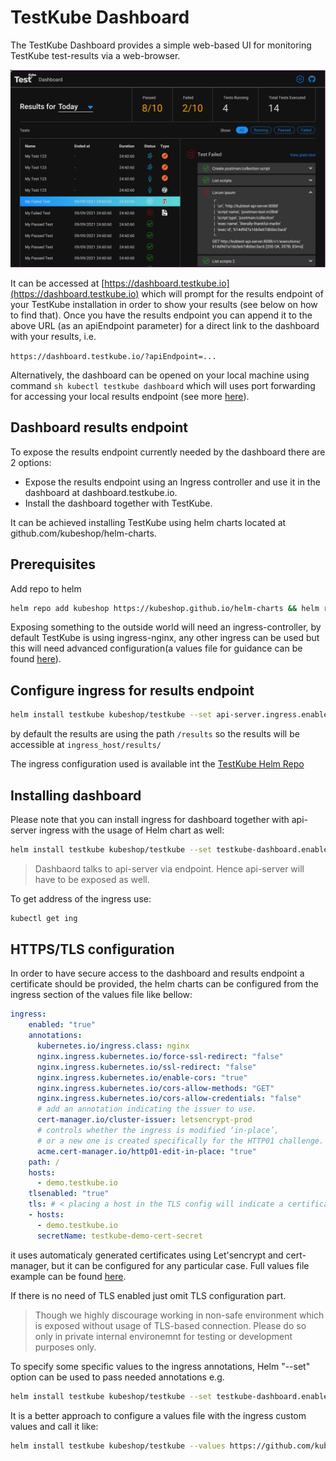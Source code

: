 # TestKube Dashboard

The TestKube Dashboard provides a simple web-based UI for monitoring TestKube test-results via a web-browser. 

![img.png](img/dashboard.png)

It can be accessed at [https://dashboard.testkube.io](https://dashboard.testkube.io) which will prompt for the
results endpoint of your TestKube installation in order to show your results (see below on how to find that). Once
you have the results endpoint you can append it to the above URL (as an apiEndpoint parameter) for a direct link to 
the dashboard with your results, i.e. 

`https://dashboard.testkube.io/?apiEndpoint=...`

Alternatively, the dashboard can be opened on your local machine using command ```sh kubectl testkube dashboard``` which 
will uses port forwarding for accessing your local results endpoint (see more [here](cli/testkube_dashboard.md)).

## Dashboard results endpoint

To expose the results endpoint currently needed by the dashboard there are 2 options:

* Expose the results endpoint using an Ingress controller and use it in the dashboard at dashboard.testkube.io.
* Install the dashboard together with TestKube.

It can be achieved installing TestKube using helm charts located at github.com/kubeshop/helm-charts.

## Prerequisites

Add repo to helm

```sh
helm repo add kubeshop https://kubeshop.github.io/helm-charts && helm repo update
```

Exposing something to the outside world will need an ingress-controller, by default TestKube is using ingress-nginx, any other ingress can be used but this will need advanced configuration(a values file for guidance can be found [here](https://github.com/kubeshop/helm-charts/blob/39f73098630b333ba66db137e7fc016c39d92876/testkube/charts/testkube/values-demo.yaml)).

## Configure ingress for results endpoint

```sh
helm install testkube kubeshop/testkube --set api-server.ingress.enabled="true"
```

by default the results are using the path ```/results``` so the results will be accessible at ```ingress_host/results/```

The ingress configuration used is available int the [TestKube Helm Repo]()

## Installing dashboard

Please note that you can install ingress for dashboard together with api-server ingress with the usage of Helm chart as well:

```sh
helm install testkube kubeshop/testkube --set testkube-dashboard.enabled="true" --set testkube-dashboard.ingress.enabled="true" --set api-server.ingress.enabled="true"
```

> Dashbaord talks to api-server via endpoint. Hence api-server will have to be exposed as well.

To get address of the ingress use:

```sh
kubectl get ing
```

## HTTPS/TLS configuration

In order to have secure access to the dashboard and results endpoint a certificate should be provided, the helm charts can be configured from the ingress section of the values file like bellow:

```yaml
ingress:
    enabled: "true"
    annotations: 
      kubernetes.io/ingress.class: nginx
      nginx.ingress.kubernetes.io/force-ssl-redirect: "false"
      nginx.ingress.kubernetes.io/ssl-redirect: "false"
      nginx.ingress.kubernetes.io/enable-cors: "true"
      nginx.ingress.kubernetes.io/cors-allow-methods: "GET"
      nginx.ingress.kubernetes.io/cors-allow-credentials: "false"
      # add an annotation indicating the issuer to use.
      cert-manager.io/cluster-issuer: letsencrypt-prod
      # controls whether the ingress is modified ‘in-place’,
      # or a new one is created specifically for the HTTP01 challenge.
      acme.cert-manager.io/http01-edit-in-place: "true"
    path: /
    hosts:
      - demo.testkube.io
    tlsenabled: "true"
    tls: # < placing a host in the TLS config will indicate a certificate should be created
    - hosts:
      - demo.testkube.io
      secretName: testkube-demo-cert-secret
```

it uses automaticaly generated certificates using Let'sencrypt and cert-manager, but it can be configured for any particular case. Full values file example can be found [here](https://github.com/kubeshop/helm-charts/blob/39f73098630b333ba66db137e7fc016c39d92876/testkube/charts/testkube/values-demo.yaml).

If there is no need of TLS enabled just omit TLS configuration part.

> Though we highly discourage working in non-safe environment which is exposed without usage of TLS-based connection. Please do so only in private internal environemnt for testing or development purposes only.

To specify some specific values to the ingress annotations, Helm "--set" option can be used to pass needed annotations e.g.

```sh
helm install testkube kubeshop/testkube --set testkube-dashboard.enabled="true" --set testkube-dashboard.ingress.enabled="true" --set api-server.ingress.enabled="true" --set api-server.ingress.annotations.kubernetes\\.io/ingress\\.class="anything_needed" 
```

It is a better approach to configure a values file with the ingress custom values and call it like:

```sh
helm install testkube kubeshop/testkube --values https://github.com/kubeshop/helm-charts/blob/39f73098630b333ba66db137e7fc016c39d92876/testkube/charts/testkube/values-demo.yaml
```
